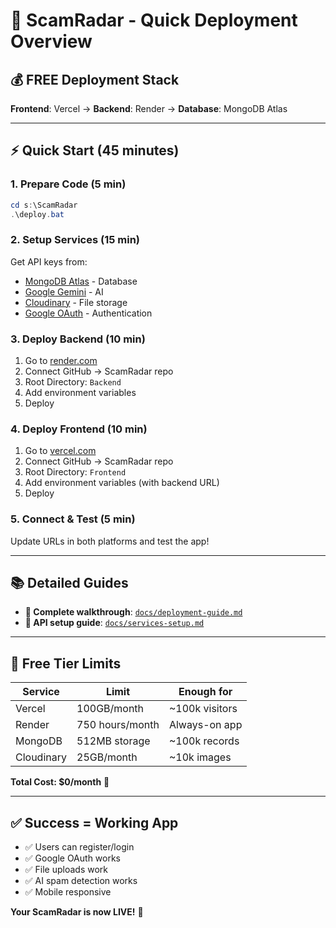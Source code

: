# 🚀 ScamRadar - Quick Deployment Overview

## 💰 **FREE Deployment Stack**

**Frontend**: Vercel → **Backend**: Render → **Database**: MongoDB Atlas

---

## ⚡ **Quick Start (45 minutes)**

### 1. **Prepare Code** (5 min)
```powershell
cd s:\ScamRadar
.\deploy.bat
```

### 2. **Setup Services** (15 min)
Get API keys from:
- [MongoDB Atlas](https://cloud.mongodb.com/) - Database
- [Google Gemini](https://makersuite.google.com/app/apikey) - AI
- [Cloudinary](https://cloudinary.com/) - File storage
- [Google OAuth](https://console.developers.google.com/) - Authentication

### 3. **Deploy Backend** (10 min)
1. Go to [render.com](https://render.com/)
2. Connect GitHub → ScamRadar repo
3. Root Directory: `Backend`
4. Add environment variables
5. Deploy

### 4. **Deploy Frontend** (10 min) 
1. Go to [vercel.com](https://vercel.com/)
2. Connect GitHub → ScamRadar repo  
3. Root Directory: `Frontend`
4. Add environment variables (with backend URL)
5. Deploy

### 5. **Connect & Test** (5 min)
Update URLs in both platforms and test the app!

---

## 📚 **Detailed Guides**

- **📖 Complete walkthrough**: [`docs/deployment-guide.md`](docs/deployment-guide.md)
- **🔑 API setup guide**: [`docs/services-setup.md`](docs/services-setup.md)

---

## 🎯 **Free Tier Limits**

| Service | Limit | Enough for |
|---------|-------|-----------|
| Vercel | 100GB/month | ~100k visitors |
| Render | 750 hours/month | Always-on app |
| MongoDB | 512MB storage | ~100k records |
| Cloudinary | 25GB/month | ~10k images |

**Total Cost: $0/month** 🎉

---

## ✅ **Success = Working App**

- ✅ Users can register/login
- ✅ Google OAuth works
- ✅ File uploads work  
- ✅ AI spam detection works
- ✅ Mobile responsive

**Your ScamRadar is now LIVE!** 🚀
